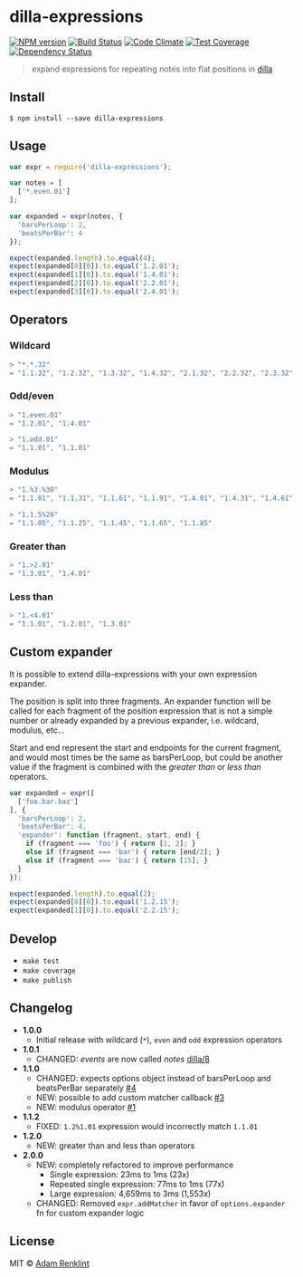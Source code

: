 # dilla-expressions

[![NPM version](https://badge.fury.io/js/dilla-expressions.png)](http://badge.fury.io/js/dilla-expressions) [![Build Status](https://travis-ci.org/adamrenklint/dilla-expressions.png?branch=master)](https://travis-ci.org/adamrenklint/dilla-expressions) [![Code Climate](https://codeclimate.com/github/adamrenklint/dilla-expressions.png)](https://codeclimate.com/github/adamrenklint/dilla-expressions) [![Test Coverage](https://codeclimate.com/github/adamrenklint/dilla-expressions/badges/coverage.svg)](https://codeclimate.com/github/adamrenklint/dilla-expressions) [![Dependency Status](https://david-dm.org/adamrenklint/dilla-expressions.png?theme=shields.io)](https://david-dm.org/adamrenklint/dilla-expressions)

> expand expressions for repeating notes into flat positions in [dilla](https://github.com/adamrenklint/dilla)

## Install

```
$ npm install --save dilla-expressions
```

## Usage

```javascript
var expr = require('dilla-expressions');

var notes = [
  ['*.even.01']
];

var expanded = expr(notes, {
  'barsPerLoop': 2,
  'beatsPerBar': 4
});

expect(expanded.length).to.equal(4);
expect(expanded[0][0]).to.equal('1.2.01');
expect(expanded[1][0]).to.equal('1.4.01');
expect(expanded[2][0]).to.equal('2.2.01');
expect(expanded[3][0]).to.equal('2.4.01');
```

## Operators

### Wildcard

```js
> "*.*.32"
= "1.1.32", "1.2.32", "1.3.32", "1.4.32", "2.1.32", "2.2.32", "2.3.32", "2.4.32"
```

### Odd/even

```js
> "1.even.01"
= "1.2.01", "1.4.01"

> "1.odd.01"
= "1.1.01", "1.1.01"
```

### Modulus

```js
> "1.%3.%30"
= "1.1.01", "1.1.31", "1.1.61", "1.1.91", "1.4.01", "1.4.31", "1.4.61", "1.4.91"

> "1.1.5%20"
= "1.1.05", "1.1.25", "1.1.45", "1.1.65", "1.1.85"
```

### Greater than

```js
> "1.>2.01"
= "1.3.01", "1.4.01"
```

### Less than

```js
> "1.<4.01"
= "1.1.01", "1.2.01", "1.3.01"
```

## Custom expander

It is possible to extend dilla-expressions with your own expression expander.

The position is split into three fragments. An expander function will be called for each fragment of the position expression that is not a simple number or already expanded by a previous expander, i.e. wildcard, modulus, etc...

Start and end represent the start and endpoints for the current fragment, and would most times be the same as barsPerLoop, but could be another value if the fragment is combined with the *greater than* or *less than* operators.

```js
var expanded = expr([
  ['foo.bar.baz']
], {
  'barsPerLoop': 2,
  'beatsPerBar': 4,
  'expander': function (fragment, start, end) {
    if (fragment === 'foo') { return [1, 2]; }
    else if (fragment === 'bar') { return [end/2]; }
    else if (fragment === 'baz') { return [15]; }
  }
});

expect(expanded.length).to.equal(2);
expect(expanded[0][0]).to.equal('1.2.15');
expect(expanded[1][0]).to.equal('2.2.15');
```

## Develop

- ```make test```
- ```make coverage```
- ```make publish```

## Changelog

- **1.0.0**
  - Initial release with wildcard (```*```), ```even``` and ```odd``` expression operators
- **1.0.1**
  - CHANGED: *events* are now called *notes* [dilla/8](https://github.com/adamrenklint/dilla/issues/8)
- **1.1.0**
  - CHANGED: expects options object instead of barsPerLoop and beatsPerBar separately [#4](https://github.com/adamrenklint/dilla-expressions/issues/4)
  - NEW: possible to add custom matcher callback [#3](https://github.com/adamrenklint/dilla-expressions/issues/3)
  - NEW: modulus operator [#1](https://github.com/adamrenklint/dilla-expressions/issues/1)
- **1.1.2**
  - FIXED: ```1.2%1.01``` expression would incorrectly match ```1.1.01```
- **1.2.0**
  - NEW: greater than and less than operators
- **2.0.0**
  - NEW: completely refactored to improve performance
    - Single expression: 23ms to 1ms (23x)
    - Repeated single expression: 77ms to 1ms (77x)
    - Large expression: 4,659ms to 3ms (1,553x)
  - CHANGED: Removed ```expr.addMatcher``` in favor of ```options.expander``` fn for custom expander logic

## License

MIT © [Adam Renklint](http://adamrenklint.com)

